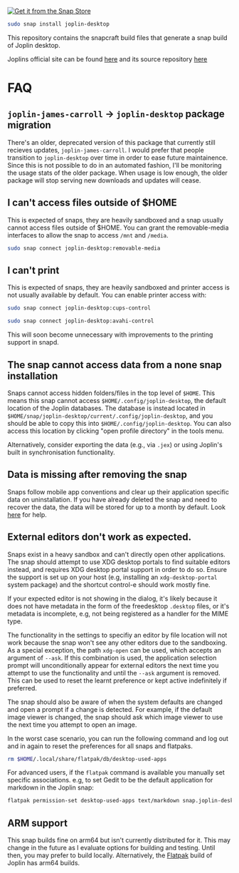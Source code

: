 [![Get it from the Snap Store](https://snapcraft.io/static/images/badges/en/snap-store-black.svg)](https://snapcraft.io/joplin-desktop)

```bash
sudo snap install joplin-desktop
```

This repository contains the snapcraft build files that generate a snap build of Joplin desktop.

Joplins official site can be found [here](https://joplinapp.org/) and its source repository [here](https://github.com/laurent22/joplin)

# FAQ

## `joplin-james-carroll` -> `joplin-desktop` package migration

There's an older, deprecated version of this package that currently still recieves updates, `joplin-james-carroll`.
I would prefer that people transition to `joplin-desktop` over time in order to ease future maintainence.
Since this is not possible to do in an automated fashion, I'll be monitoring the usage stats of the older package.
When usage is low enough, the older package will stop serving new downloads and updates will cease.

## I can't access files outside of $HOME
This is expected of snaps, they are heavily sandboxed and a snap usually cannot access files outside of $HOME. 
You can grant the removable-media interfaces to allow the snap to access `/mnt` and `/media`.

```bash
sudo snap connect joplin-desktop:removable-media
```

## I can't print
This is expected of snaps, they are heavily sandboxed and printer access is not usually available by default.
You can enable printer access with:

```bash
sudo snap connect joplin-desktop:cups-control
```

```bash
sudo snap connect joplin-desktop:avahi-control
```

This will soon become unnecessary with improvements to the printing support in snapd.

## The snap cannot access data from a none snap installation
Snaps cannot access hidden folders/files in the top level of `$HOME`. 
This means this snap cannot access `$HOME/.config/joplin-desktop`, the default location of the Joplin databases.
The database is instead located in `$HOME/snap/joplin-desktop/current/.config/joplin-desktop`, and you should be able to copy this into `$HOME/.config/joplin-desktop`.
You can also access this location by clicking "open profile directory" in the tools menu.

Alternatively, consider exporting the data (e.g., via `.jex`) or using Joplin's built in synchronisation functionality.

## Data is missing after removing the snap
Snaps follow mobile app conventions and clear up their application specific data on uninstallation.
If you have already deleted the snap and need to recover the data, the data will be stored for up to a month by default.
Look [here](https://snapcraft.io/docs/snapshots) for help.

## External editors don't work as expected.
Snaps exist in a heavy sandbox and can't directly open other applications. 
The snap should attempt to use XDG desktop portals to find suitable editors instead, and requires XDG desktop portal support in order to do so.
Ensure the support is set up on your host  (e.g, installing an `xdg-desktop-portal` system package) and the shortcut control-e should work mostly fine.

If your expected editor is not showing in the dialog, it's likely because it does not have metadata in the form of the freedesktop `.desktop` files, or it's metadata is incomplete, e.g, not being registered as a handler for the MIME type.

The functionality in the settings to specifiy an editor by file location will not work because the snap won't see any other editors due to the sandboxing.
As a special exception, the path `xdg-open` can be used, which accepts an argument of ``--ask``. 
If this combination is used, the application selection prompt will unconditionally appear for external editors the next time you attempt to use the functionality and until the `--ask` argument is removed.
This can be used to reset the learnt preference or kept active indefinitely if preferred.

The snap should also be aware of when the system defaults are changed and open a prompt if a change is detected.
For example, if the default image viewer is changed, the snap should ask which image viewer to use the next time you attempt to open an image.

In the worst case scenario, you can run the following command and log out and in again to reset the preferences for all snaps and flatpaks.

```bash
rm $HOME/.local/share/flatpak/db/desktop-used-apps
```

For advanced users, if the `flatpak` command is available you manually set specific associations.
e.g, to set Gedit to be the default application for markdown in the Joplin snap:

```bash
flatpak permission-set desktop-used-apps text/markdown snap.joplin-desktop org.gnome.gedit 0 3
```

## ARM support
This snap builds fine on arm64 but isn't currently distributed for it.
This may change in the future as I evaluate options for building and testing.
Until then, you may prefer to build locally.
Alternatively, the [Flatpak](https://github.com/flathub/net.cozic.joplin_desktop) build of Joplin has arm64 builds.
